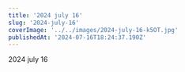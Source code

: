 ```yaml
---
title: '2024 july 16'
slug: '2024-july-16'
coverImage: '../../images/2024-july-16-k5OT.jpg'
publishedAt: '2024-07-16T18:24:37.190Z'
---
```


2024 july 16